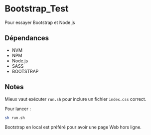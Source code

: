 # Bootstrap_Test
Pour essayer Bootstrap et Node.js

## Dépendances

* NVM
* NPM
* Node.js
* SASS
* BOOTSTRAP

## Notes

Mieux vaut exécuter `run.sh` pour inclure un fichier `index.css` correct.

Pour lancer :
```sh
sh run.sh
```

Bootstrap en local est préféré pour avoir une page Web hors ligne.
